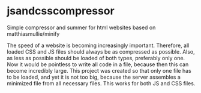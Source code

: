 # jsandcsscompressor
Simple compressor and summer for html websites based on  matthiasmullie/minify

The speed of a website is becoming increasingly important. Therefore, all loaded CSS and JS files should always be as compressed as possible. Also, as less as possible should be loaded of both types, preferably only one.
Now it would be pointless to write all code in a file, because then this can become incredibly large.
This project was created so that only one file has to be loaded, and yet it is not too big, because the server assembles a minimized file from all necessary files. This works for both JS and CSS files.
